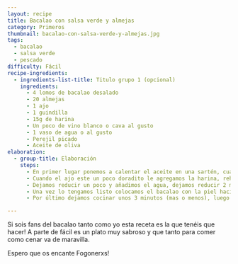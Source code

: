 ```yaml
---
layout: recipe
title: Bacalao con salsa verde y almejas 
category: Primeros
thumbnail: bacalao-con-salsa-verde-y-almejas.jpg
tags:
  - bacalao
  - salsa verde
  - pescado
difficulty: Fácil
recipe-ingredients:
  - ingredients-list-title: Titulo grupo 1 (opcional)
    ingredients:
      - 4 lomos de bacalao desalado
      - 20 almejas
      - 1 ajo
      - 1 guindilla 
      - 15g de harina
      - Un poco de vino blanco o cava al gusto
      - 1 vaso de agua o al gusto
      - Perejil picado 
      - Aceite de oliva
elaboration:
  - group-title: Elaboración
    steps:
      - En primer lugar ponemos a calentar el aceite en una sartén, cuando este caliente le agregamos el ajo laminado y la guindilla en finas rodajas. 
      - Cuando el ajo este un poco doradito le agregamos la harina, rehogamos un poco hasta que quede cocida pero no dorada y luego le añadimos el vino blanco. 
      - Dejamos reducir un poco y añadimos el agua, dejamos reducir 2 minutos aproximadamente. 
      - Una vez lo tengamos listo colocamos el bacalao con la piel hacia arriba y las almejas dentro de la salsa y echamos un poco de perejil. 
      - Por último dejamos cocinar unos 3 minutos (mas o menos), luego le damos la vuelta y solo nos faltara esperar para que este echo para poderlo saborear! 

---
```

Si sois fans del bacalao tanto como yo esta receta es la que tenéis que hacer! A parte de fácil es un plato muy sabroso y que tanto para comer como cenar va de maravilla. 
 
Espero que os encante Fogonerxs! 
